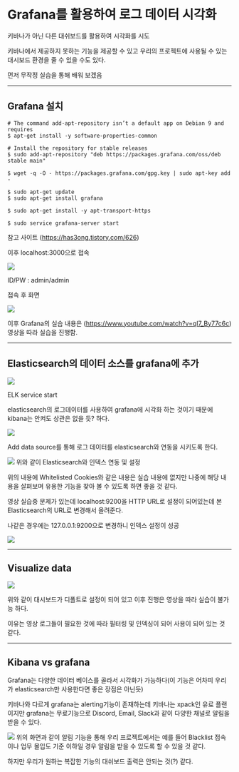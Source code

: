 # Grafana를 활용하여 로그 데이터 시각화
키바나가 아닌 다른 대쉬보드를 활용하여 시각화를 시도

키바나에서 제공하지 못하는 기능을 제공할 수 있고 우리의 프로젝트에 사용될 수 있는 대시보드 환경을 줄 수 있을 수도 있다.

먼저 무작정 실습을 통해 배워 보겠음
___
## Grafana 설치

```
# The command add-apt-repository isn’t a default app on Debian 9 and requires
$ apt-get install -y software-properties-common

# Install the repository for stable releases
$ sudo add-apt-repository "deb https://packages.grafana.com/oss/deb stable main"

$ wget -q -O - https://packages.grafana.com/gpg.key | sudo apt-key add -

$ sudo apt-get update
$ sudo apt-get install grafana

$ sudo apt-get install -y apt-transport-https

$ sudo service grafana-server start
```

참고 사이트 (https://has3ong.tistory.com/626)

이후 localhost:3000으로 접속

![](../image/103.png)

ID/PW : admin/admin

접속 후 화면

![](../image/104.png)

이후 Grafana의 실습 내용은 (https://www.youtube.com/watch?v=qI7_By77c6c) 영상을 따라 실습을 진행함.

___
## Elasticsearch의 데이터 소스를 grafana에 추가

![](../image/105.png)

ELK service start

elasticsearch의 로그데이터를 사용하여 grafana에 시각화 하는 것이기 때문에 kibana는 안켜도 상관은 없을 듯? 하다.

![](../image/106.png)

Add data source를 통해 로그 데이터를 elasticsearch와 연동을 시키도록 한다.

![](../image/107.png)
위와 같이 Elasticsearch와 인덱스 연동 및 설정

위의 내용에 Whitelisted Cookies와 같은 내용은 실습 내용에 없지만 나중에 해당 내용을 살펴보며 유용한 기능을 찾아 볼 수 있도록 하면 좋을 것 같다.

영상 실습중 문제가 있는데 localhost:9200을 HTTP URL로 설정이 되어있는데 본 Elasticsearch의 URL로 변경해서 올려준다.

나같은 경우에는 127.0.0.1:9200으로 변경하니 인덱스 설정이 성공

![](../image/108.png)

___
## Visualize data

![](../image/109.png)

위와 같이 대시보드가 디폴트로 설정이 되어 있고 이후 진행은 영상을 따라 실습이 불가능 하다. 

이유는 영상 로그들이 필요한 것에 따라 필터링 및 인덱싱이 되어 사용이 되어 있는 것 같다. 

___
## Kibana vs grafana

Grafana는 다양한 데이터 베이스를 골라서 시각화가 가능하다(이 기능은 어차피 우리가 elasticsearch만 사용한다면 좋은 장점은 아닌듯)

키바나와 다르게 grafana는 alerting기능이 존재하는데 키바나는 xpack인 유료 플랜이지만 grafana는 무료기능으로 Discord, Email, Slack과 같이 다양한 채널로 알림을 받을 수 있다.

![](../image/110.png)
위의 화면과 같이 알림 기능을 통해 우리 프로젝트에서는 예를 들어 Blacklist 접속이나 업무 몰입도 기준 이하일 경우 알림을 받을 수 있도록 할 수 있을 것 같다.

하지만 우리가 원하는 복잡한 기능의 대쉬보드 출력은 안되는 것(?) 같다.
